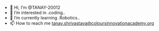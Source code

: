 - 👋 Hi, I’m @TANAY-20012
- 👀 I’m interested in .coding..
- 🌱 I’m currently learning .Robotics..
- 📫 How to reach me tanay.shrivastava@coloursinnovationacademy.org


<!---
TANAY-20012/TANAY-20012 is a ✨ special ✨ repository because its `README.md` (this file) appears on your GitHub profile.
You can click the Preview link to take a look at your changes.
--->
